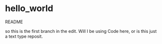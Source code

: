 # hello_world
README

so this is the first branch in the edit. Will I be using Code here, or is this just a text type reposit.
